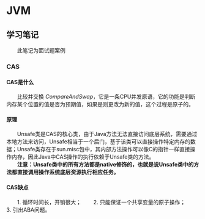 # JVM

## 学习笔记
  &emsp;&emsp;此笔记为面试题案例

### CAS
  #### CAS是什么
  &emsp;&emsp;比较并交换 *CompareAndSwap*，它是一条CPU并发原语，它的功能是判断内存某个位置的值是否为预期值，如果是则更改为新的值，这个过程是原子的。
  #### 原理
  &emsp;&emsp;Unsafe类是CAS的核心类，由于Java方法无法直接访问底层系统，需要通过本地方法来访问，Unsafe相当于一个后门，基于该类可以直接操作特定内存的数据；Unsafe类存在于sun.misc包中，其内部方法操作可以像C的指针一样直接操作内存，因此Java中CAS操作的执行依赖于Unsafe类的方法。  
  &emsp;&emsp;**注意：Unsafe类中的所有方法都是native修饰的，也就是说Unsafe类中的方法都直接调用操作系统底层资源执行相应任务。**

  #### CAS缺点
  &emsp;&emsp;1. 循环时间长，开销很大；
  &emsp;&emsp;2. 只能保证一个共享变量的原子操作；
  &emsp;&emsp;3. 引出ABA问题。